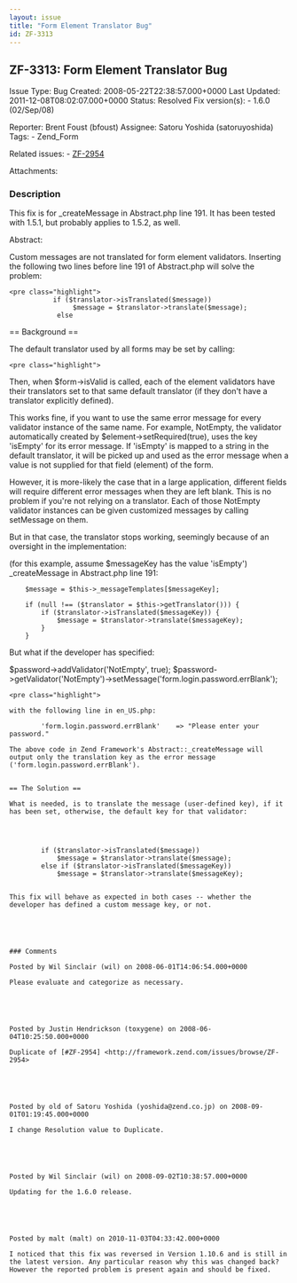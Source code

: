 ```yaml
---
layout: issue
title: "Form Element Translator Bug"
id: ZF-3313
---
```


ZF-3313: Form Element Translator Bug
------------------------------------

 Issue Type: Bug Created: 2008-05-22T22:38:57.000+0000 Last Updated: 2011-12-08T08:02:07.000+0000 Status: Resolved Fix version(s): - 1.6.0 (02/Sep/08)
 
 Reporter:  Brent Foust (bfoust)  Assignee:  Satoru Yoshida (satoruyoshida)  Tags: - Zend\_Form
 
 Related issues: - [ZF-2954](/issues/browse/ZF-2954)
 
 Attachments: 
### Description

This fix is for \_createMessage in Abstract.php line 191. It has been tested with 1.5.1, but probably applies to 1.5.2, as well.

Abstract:

Custom messages are not translated for form element validators. Inserting the following two lines before line 191 of Abstract.php will solve the problem:

 
    <pre class="highlight">
               if ($translator->isTranslated($message))
                    $message = $translator->translate($message);
                else


== Background ==

The default translator used by all forms may be set by calling:

 
    <pre class="highlight">


Then, when $form->isValid is called, each of the element validators have their translators set to that same default translator (if they don't have a translator explicitly defined).

This works fine, if you want to use the same error message for every validator instance of the same name. For example, NotEmpty, the validator automatically created by $element->setRequired(true), uses the key 'isEmpty' for its error message. If 'isEmpty' is mapped to a string in the default translator, it will be picked up and used as the error message when a value is not supplied for that field (element) of the form.

However, it is more-likely the case that in a large application, different fields will require different error messages when they are left blank. This is no problem if you're not relying on a translator. Each of those NotEmpty validator instances can be given customized messages by calling setMessage on them.

But in that case, the translator stops working, seemingly because of an oversight in the implementation:

(for this example, assume $messageKey has the value 'isEmpty') \_createMessage in Abstract.php line 191:

 
        $message = $this->_messageTemplates[$messageKey];
    
        if (null !== ($translator = $this->getTranslator())) {
            if ($translator->isTranslated($messageKey)) {
                $message = $translator->translate($messageKey);
            }
        }


But what if the developer has specified:

 $password->addValidator('NotEmpty', true); $password->getValidator('NotEmpty')->setMessage('form.login.password.errBlank');

 
    <pre class="highlight">
    
    with the following line in en_US.php:
    
            'form.login.password.errBlank'    => "Please enter your password."
    
    The above code in Zend Framework's Abstract::_createMessage will output only the translation key as the error message ('form.login.password.errBlank').
    
    
    == The Solution ==
    
    What is needed, is to translate the message (user-defined key), if it has been set, otherwise, the default key for that validator:
    


 
            if ($translator->isTranslated($message))
                $message = $translator->translate($message);
            else if ($translator->isTranslated($messageKey))
                $message = $translator->translate($messageKey);


```

This fix will behave as expected in both cases -- whether the developer has defined a custom message key, or not.

 

 

### Comments

Posted by Wil Sinclair (wil) on 2008-06-01T14:06:54.000+0000

Please evaluate and categorize as necessary.

 

 

Posted by Justin Hendrickson (toxygene) on 2008-06-04T10:25:50.000+0000

Duplicate of [#ZF-2954] <http://framework.zend.com/issues/browse/ZF-2954>

 

 

Posted by old of Satoru Yoshida (yoshida@zend.co.jp) on 2008-09-01T01:19:45.000+0000

I change Resolution value to Duplicate.

 

 

Posted by Wil Sinclair (wil) on 2008-09-02T10:38:57.000+0000

Updating for the 1.6.0 release.

 

 

Posted by malt (malt) on 2010-11-03T04:33:42.000+0000

I noticed that this fix was reversed in Version 1.10.6 and is still in the latest version. Any particular reason why this was changed back? However the reported problem is present again and should be fixed.

 

 